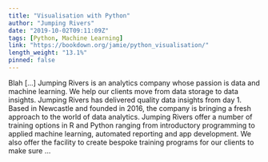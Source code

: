 ```yaml
---
title: "Visualisation with Python"
author: "Jumping Rivers"
date: "2019-10-02T09:11:09Z"
tags: [Python, Machine Learning]
link: "https://bookdown.org/jamie/python_visualisation/"
length_weight: "13.1%"
pinned: false
---
```


Blah [...] Jumping Rivers is an analytics company whose passion is data and machine learning. We help our clients move from data storage to data insights. Jumping Rivers has delivered quality data insights from day 1. Based in Newcastle and founded in 2016, the company is bringing a fresh approach to the world of data analytics. Jumping Rivers offer a number of training options in R and Python ranging from introductory programming to applied machine learning, automated reporting and app development. We also offer the facility to create bespoke training programs for our clients to make sure ...
